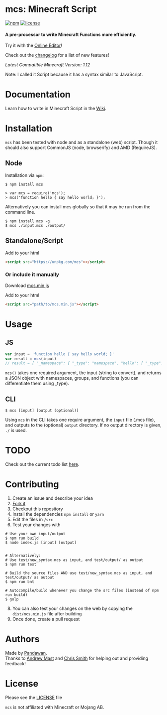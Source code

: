 # mcs: Minecraft Script

[![npm](https://img.shields.io/npm/v/mcs.svg?style=flat-square)](https://www.npmjs.com/package/mcs)
[![license](https://img.shields.io/github/license/pandawanfr/mcs.svg?style=flat-square)](https://github.com/pandawanfr/mcs)

#### A pre-processor to write Minecraft Functions more efficiently.

Try it with the [Online Editor](https://pandawanfr.github.io/MCSEditor/)!

Check out the [changelog](https://github.com/PandawanFr/mcs/blob/master/Changelog.md) for a list of new features!

*Latest Compatible Minecraft Version: 1.12*

Note: I called it Script because it has a syntax similar to JavaScript.

# Documentation
Learn how to write in Minecraft Script in the [Wiki](https://github.com/PandawanFr/mcs/wiki).

# Installation
`mcs` has been tested with node and as a standalone (web) script. Though it should also support CommonJS (node, browserify) and AMD (RequireJS).

## Node
Installation via `npm`:

```shell
$ npm install mcs

> var mcs = require('mcs');
> mcs('function hello { say hello world; }');
```
Alternatively you can install mcs globally so that it may be run from the command line.

```shell
$ npm install mcs -g
$ mcs ./input.mcs ./output/
```

## Standalone/Script

Add to your html

```html
<script src="https://unpkg.com/mcs"></script>
```

### Or include it manually

Download [mcs.min.js](https://github.com/PandawanFr/mcs/blob/master/dist/mcs.min.js)

Add to your html

```html
<script src="path/to/mcs.min.js"></script>
```

# Usage

## JS
```javascript
var input = 'function hello { say hello world; }'
var result = mcs(input)
// result = { "_namespace": { "_type": "namespace", "hello": { "_type": "function", "value": "say hello world\n" } } }
```
`mcs()` takes one required argument, the input (string to convert), and returns a JSON object with namespaces, groups, and functions (you can differentiate them using _type).

## CLI
```shell
$ mcs [input] [output (optional)]
```
Using `mcs` in the CLI takes one require argument, the `input` file (.mcs file), and outputs to the (optional) `output` directory. If no output directory is given, `./` is used.

# TODO
Check out the current todo list [here](https://github.com/PandawanFr/mcs/blob/master/Todo.md).

# Contributing
1. Create an issue and describe your idea
2. [Fork it](https://github.com/PandawanFr/mcs/fork)
3. Checkout this repository
4. Install the dependencies `npm install` or `yarn`
5. Edit the files in `/src`
6. Test your changes with
```shell
# Use your own input/output
$ npm run build
$ node index.js [input] [output]


# Alternatively:
# Use test/new_syntax.mcs as input, and test/output/ as output
$ npm run test

# Build the source files AND use test/new_syntax.mcs as input, and test/output/ as output
$ npm run bnt

# Autocompile/build whenever you change the src files (instead of npm run build)
$ gulp
```
8. You can also test your changes on the web by copying the `dist/mcs.min.js` file after building
9. Once done, create a pull request

# Authors
Made by [Pandawan](http://twitter.com/PandawanYT).  
Thanks to [Andrew Mast](https://github.com/AndrewMast) and [Chris Smith](https://github.com/chris13524) for helping out and providing feedback!

# License
Please see the [LICENSE](https://github.com/PandawanFr/mcs/blob/master/LICENSE) file

`mcs` is not affiliated with Minecraft or Mojang AB.

